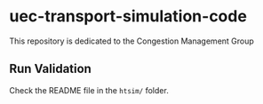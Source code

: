 # uec-transport-simulation-code

This repository is dedicated to the Congestion Management Group

## Run Validation

Check the README file in the ```htsim/``` folder.
